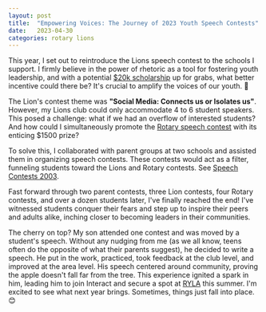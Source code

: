 ```yaml
---
layout: post
title:  "Empowering Voices: The Journey of 2023 Youth Speech Contests"
date:   2023-04-30
categories: rotary lions
---
```

This year, I set out to reintroduce the Lions speech contest to the schools I support. I firmly believe in the power of rhetoric as a tool for fostering youth leadership, and with a potential [$20k scholarship](https://studentspeakersfoundation.org/) up for grabs, what better incentive could there be? It's crucial to amplify the voices of our youth. 📣

The Lion's contest theme was **"Social Media: Connects us or Isolates us"**. However, my Lions club could only accommodate 4 to 6 student speakers. This posed a challenge: what if we had an overflow of interested students? And how could I simultaneously promote the [Rotary speech contest](https://rotarydistrict5170.org/sitepage/speech-contest) with its enticing $1500 prize?

To solve this, I collaborated with parent groups at two schools and assisted them in organizing speech contests. These contests would act as a filter, funneling students toward the Lions and Rotary contests. See [Speech Contests 2003](https://speechcontest2023.com).

Fast forward through two parent contests, three Lion contests, four Rotary contests, and over a dozen students later, I've finally reached the end! I've witnessed students conquer their fears and step up to inspire their peers and adults alike, inching closer to becoming leaders in their communities.

The cherry on top? My son attended one contest and was moved by a student's speech. Without any nudging from me (as we all know, teens often do the opposite of what their parents suggest), he decided to write a speech. He put in the work, practiced, took feedback at the club level, and improved at the area level. His speech centered around community, proving the apple doesn't fall far from the tree. This experience ignited a spark in him, leading him to join Interact and secure a spot at [RYLA](https://www.ryla5170.com/) this summer. I'm excited to see what next year brings. Sometimes, things just fall into place. 😊

